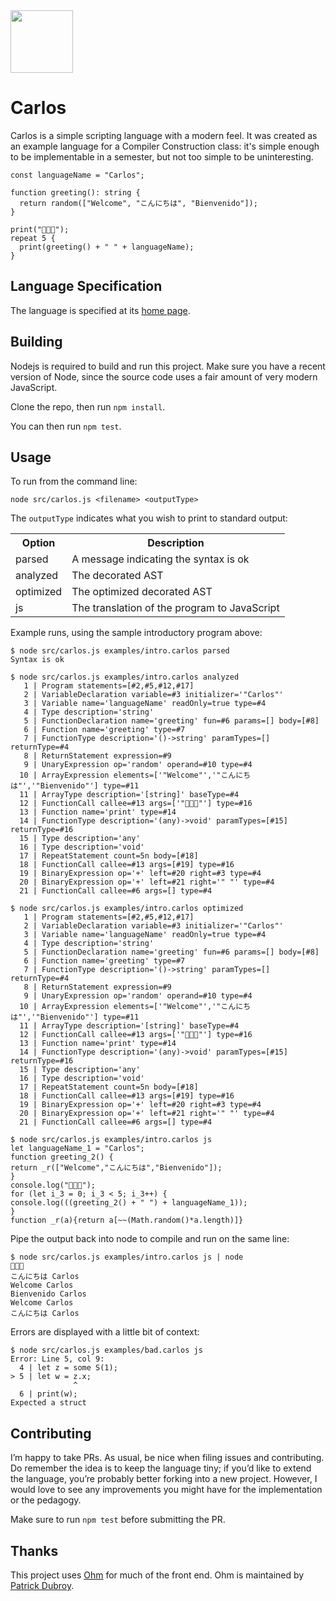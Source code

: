 <img src="https://raw.githubusercontent.com/rtoal/carlos-lang/main/docs/carlos-logo.png" height=100>

# Carlos

Carlos is a simple scripting language with a modern feel. It was created as an example language for a Compiler Construction class: it's simple enough to be implementable in a semester, but not too simple to be uninteresting.

```
const languageName = "Carlos";

function greeting(): string {
  return random(["Welcome", "こんにちは", "Bienvenido"]);
}

print("👋👋👋");
repeat 5 {
  print(greeting() + " " + languageName);
}
```

## Language Specification

The language is specified at its [home page](https://cs.lmu.edu/~ray/notes/carlos/).

## Building

Nodejs is required to build and run this project. Make sure you have a recent version of Node, since the source code uses a fair amount of very modern JavaScript.

Clone the repo, then run `npm install`.

You can then run `npm test`.

## Usage

To run from the command line:

```
node src/carlos.js <filename> <outputType>
```

The `outputType` indicates what you wish to print to standard output:

<table>
<tr><th>Option</th><th>Description</th></tr>
<tr><td>parsed</td><td>A message indicating the syntax is ok</td></tr>
<tr><td>analyzed</td><td>The decorated AST</td></tr>
<tr><td>optimized</td><td>The optimized decorated AST</td></tr>
<tr><td>js</td><td>The translation of the program to JavaScript</td></tr>
</table>

Example runs, using the sample introductory program above:

```
$ node src/carlos.js examples/intro.carlos parsed
Syntax is ok
```

```
$ node src/carlos.js examples/intro.carlos analyzed
   1 | Program statements=[#2,#5,#12,#17]
   2 | VariableDeclaration variable=#3 initializer='"Carlos"'
   3 | Variable name='languageName' readOnly=true type=#4
   4 | Type description='string'
   5 | FunctionDeclaration name='greeting' fun=#6 params=[] body=[#8]
   6 | Function name='greeting' type=#7
   7 | FunctionType description='()->string' paramTypes=[] returnType=#4
   8 | ReturnStatement expression=#9
   9 | UnaryExpression op='random' operand=#10 type=#4
  10 | ArrayExpression elements=['"Welcome"','"こんにちは"','"Bienvenido"'] type=#11
  11 | ArrayType description='[string]' baseType=#4
  12 | FunctionCall callee=#13 args=['"👋👋👋"'] type=#16
  13 | Function name='print' type=#14
  14 | FunctionType description='(any)->void' paramTypes=[#15] returnType=#16
  15 | Type description='any'
  16 | Type description='void'
  17 | RepeatStatement count=5n body=[#18]
  18 | FunctionCall callee=#13 args=[#19] type=#16
  19 | BinaryExpression op='+' left=#20 right=#3 type=#4
  20 | BinaryExpression op='+' left=#21 right='" "' type=#4
  21 | FunctionCall callee=#6 args=[] type=#4
```

```
$ node src/carlos.js examples/intro.carlos optimized
   1 | Program statements=[#2,#5,#12,#17]
   2 | VariableDeclaration variable=#3 initializer='"Carlos"'
   3 | Variable name='languageName' readOnly=true type=#4
   4 | Type description='string'
   5 | FunctionDeclaration name='greeting' fun=#6 params=[] body=[#8]
   6 | Function name='greeting' type=#7
   7 | FunctionType description='()->string' paramTypes=[] returnType=#4
   8 | ReturnStatement expression=#9
   9 | UnaryExpression op='random' operand=#10 type=#4
  10 | ArrayExpression elements=['"Welcome"','"こんにちは"','"Bienvenido"'] type=#11
  11 | ArrayType description='[string]' baseType=#4
  12 | FunctionCall callee=#13 args=['"👋👋👋"'] type=#16
  13 | Function name='print' type=#14
  14 | FunctionType description='(any)->void' paramTypes=[#15] returnType=#16
  15 | Type description='any'
  16 | Type description='void'
  17 | RepeatStatement count=5n body=[#18]
  18 | FunctionCall callee=#13 args=[#19] type=#16
  19 | BinaryExpression op='+' left=#20 right=#3 type=#4
  20 | BinaryExpression op='+' left=#21 right='" "' type=#4
  21 | FunctionCall callee=#6 args=[] type=#4
```

```
$ node src/carlos.js examples/intro.carlos js
let languageName_1 = "Carlos";
function greeting_2() {
return _r(["Welcome","こんにちは","Bienvenido"]);
}
console.log("👋👋👋");
for (let i_3 = 0; i_3 < 5; i_3++) {
console.log(((greeting_2() + " ") + languageName_1));
}
function _r(a){return a[~~(Math.random()*a.length)]}
```

Pipe the output back into node to compile and run on the same line:

```
$ node src/carlos.js examples/intro.carlos js | node
👋👋👋
こんにちは Carlos
Welcome Carlos
Bienvenido Carlos
Welcome Carlos
こんにちは Carlos
```

Errors are displayed with a little bit of context:

```
$ node src/carlos.js examples/bad.carlos js
Error: Line 5, col 9:
  4 | let z = some S(1);
> 5 | let w = z.x;
              ^
  6 | print(w);
Expected a struct
```

## Contributing

I’m happy to take PRs. As usual, be nice when filing issues and contributing. Do remember the idea is to keep the language tiny; if you’d like to extend the language, you’re probably better forking into a new project. However, I would love to see any improvements you might have for the implementation or the pedagogy.

Make sure to run `npm test` before submitting the PR.

## Thanks

This project uses [Ohm](https://ohmjs.org) for much of the front end. Ohm is maintained by [Patrick Dubroy](https://github.com/sponsors/pdubroy).
